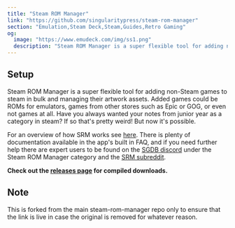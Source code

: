 ```yaml
---
title: "Steam ROM Manager"
link: "https://github.com/singularitypress/steam-rom-manager"
section: "Emulation,Steam Deck,Steam,Guides,Retro Gaming"
og:
  image: "https://www.emudeck.com/img/ss1.png"
  description: "Steam ROM Manager is a super flexible tool for adding non-Steam games to steam in bulk and managing their artwork assets."
---
```


## Setup

Steam ROM Manager is a super flexible tool for adding non-Steam games to steam in bulk and managing their artwork assets. Added games could be ROMs for emulators, games from other stores such as Epic or GOG, or even not games at all. Have you always wanted your notes from junior year as a category in steam? If so that's pretty weird! But now it's possible.

For an overview of how SRM works see [here](https://steamgriddb.github.io/steam-rom-manager/). There is plenty of documentation available in the app's built in FAQ, and if you need further help there are expert users to be found on the [SGDB discord](https://discord.gg/bnSVJrz) under the Steam ROM Manager category and the [SRM subreddit](https://www.reddit.com/r/SteamRomManager/).

**Check out the [releases page](https://github.com/SteamGridDB/steam-rom-manager/releases) for compiled downloads.**

## Note

This is forked from the main steam-rom-manager repo only to ensure that the link is live in case the original is removed for whatever reason.
